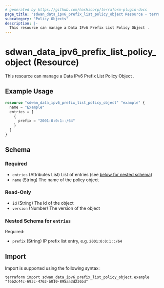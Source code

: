 ```yaml
---
# generated by https://github.com/hashicorp/terraform-plugin-docs
page_title: "sdwan_data_ipv6_prefix_list_policy_object Resource - terraform-provider-sdwan"
subcategory: "Policy Objects"
description: |-
  This resource can manage a Data IPv6 Prefix List Policy Object .
---
```


# sdwan_data_ipv6_prefix_list_policy_object (Resource)

This resource can manage a Data IPv6 Prefix List Policy Object .

## Example Usage

```terraform
resource "sdwan_data_ipv6_prefix_list_policy_object" "example" {
  name = "Example"
  entries = [
    {
      prefix = "2001:0:0:1::/64"
    }
  ]
}
```

<!-- schema generated by tfplugindocs -->
## Schema

### Required

- `entries` (Attributes List) List of entries (see [below for nested schema](#nestedatt--entries))
- `name` (String) The name of the policy object

### Read-Only

- `id` (String) The id of the object
- `version` (Number) The version of the object

<a id="nestedatt--entries"></a>
### Nested Schema for `entries`

Required:

- `prefix` (String) IP prefix list entry, e.g. `2001:0:0:1::/64`

## Import

Import is supported using the following syntax:

```shell
terraform import sdwan_data_ipv6_prefix_list_policy_object.example "f6b2c44c-693c-4763-b010-895aa3d236bd"
```
